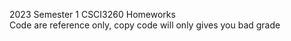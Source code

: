 2023 Semester 1 CSCI3260 Homeworks \
Code are reference only, copy code will only gives you bad grade
